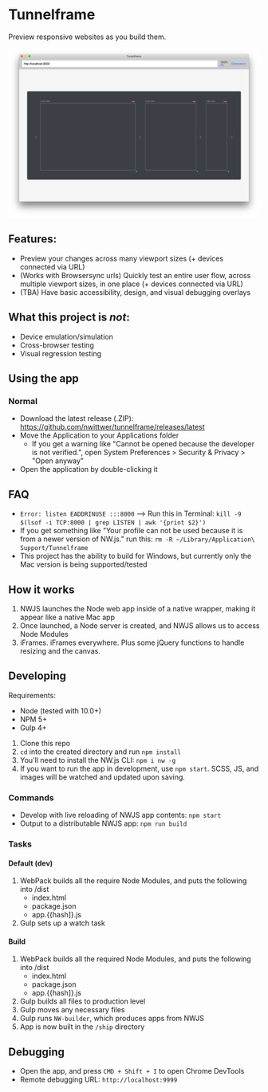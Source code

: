 # Tunnelframe
Preview responsive websites as you build them.

![Tunnelframe Screenshot](screenshot.png)

## Features:
- Preview your changes across many viewport sizes (+ devices connected via URL)
- (Works with Browsersync urls) Quickly test an entire user flow, across multiple viewport sizes, in one place (+ devices connected via URL)
- (TBA) Have basic accessibility, design, and visual debugging overlays

## What this project is _not_:
- Device emulation/simulation
- Cross-browser testing
- Visual regression testing

## Using the app
### Normal
- Download the latest release (.ZIP): https://github.com/nwittwer/tunnelframe/releases/latest
- Move the Application to your Applications folder
    - If you get a warning like "Cannot be opened because the developer is not verified.", open System Preferences > Security & Privacy > "Open anyway"
- Open the application by double-clicking it

## FAQ
- `Error: listen EADDRINUSE :::8000` --> Run this in Terminal: `kill -9 $(lsof -i TCP:8000 | grep LISTEN | awk '{print $2}')`
- If you get something like "Your profile can not be used because it is from a newer version of NW.js." run this: `rm -R ~/Library/Application\ Support/Tunnelframe`
- This project has the ability to build for Windows, but currently only the Mac version is being supported/tested

## How it works
1. NWJS launches the Node web app inside of a native wrapper, making it appear like a native Mac app
2. Once launched, a Node server is created, and NWJS allows us to access Node Modules
3. iFrames. iFrames everywhere. Plus some jQuery functions to handle resizing and the canvas.

## Developing
Requirements:
- Node (tested with 10.0+)
- NPM 5+
- Gulp 4+

1. Clone this repo
2. `cd` into the created directory and run `npm install`
3. You'll need to install the NW.js CLI: `npm i nw -g`
4. If you want to run the app in development, use `npm start`. SCSS, JS, and images will be watched and updated upon saving.

### Commands

- Develop with live reloading of NWJS app contents: `npm start`
- Output to a distributable NWJS app: `npm run build`

### Tasks

#### Default (dev)
1. WebPack builds all the require Node Modules, and puts the following into /dist
    - index.html
    - package.json
    - app.{{hash]}.js
2. Gulp sets up a watch task

#### Build

1. WebPack builds all the required Node Modules, and puts the following into /dist
    - index.html
    - package.json
    - app.{{hash]}.js
2. Gulp builds all files to production level
3. Gulp moves any necessary files
4. Gulp runs `NW-builder`, which produces apps from NWJS
5. App is now built in the `/ship` directory

## Debugging
- Open the app, and press `CMD + Shift + I` to open Chrome DevTools
- Remote debugging URL: `http://localhost:9999`
